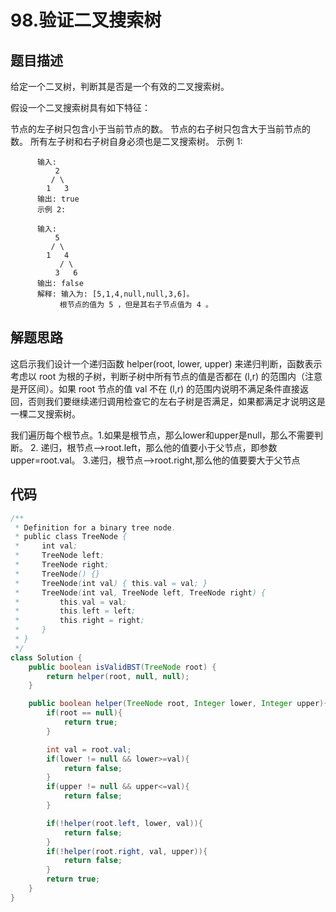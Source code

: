 # 98.验证二叉搜索树

## 题目描述
给定一个二叉树，判断其是否是一个有效的二叉搜索树。

假设一个二叉搜索树具有如下特征：

节点的左子树只包含小于当前节点的数。
节点的右子树只包含大于当前节点的数。
所有左子树和右子树自身必须也是二叉搜索树。
          示例 1:

          输入:
              2
             / \
            1   3
          输出: true
          示例 2:

          输入:
              5
             / \
            1   4
               / \
              3   6
          输出: false
          解释: 输入为: [5,1,4,null,null,3,6]。
               根节点的值为 5 ，但是其右子节点值为 4 。


## 解题思路
这启示我们设计一个递归函数 helper(root, lower, upper) 来递归判断，函数表示考虑以 root 为根的子树，判断子树中所有节点的值是否都在 (l,r) 的范围内（注意是开区间）。如果 root 节点的值 val 不在 (l,r) 的范围内说明不满足条件直接返回，否则我们要继续递归调用检查它的左右子树是否满足，如果都满足才说明这是一棵二叉搜索树。

我们遍历每个根节点。1.如果是根节点，那么lower和upper是null，那么不需要判断。  2. 递归，根节点-->root.left，那么他的值要小于父节点，即参数upper=root.val。 3.递归，根节点-->root.right,那么他的值要要大于父节点


## 代码
```java
/**
 * Definition for a binary tree node.
 * public class TreeNode {
 *     int val;
 *     TreeNode left;
 *     TreeNode right;
 *     TreeNode() {}
 *     TreeNode(int val) { this.val = val; }
 *     TreeNode(int val, TreeNode left, TreeNode right) {
 *         this.val = val;
 *         this.left = left;
 *         this.right = right;
 *     }
 * }
 */
class Solution {
    public boolean isValidBST(TreeNode root) {
        return helper(root, null, null);
    }

    public boolean helper(TreeNode root, Integer lower, Integer upper){
        if(root == null){
            return true;
        }

        int val = root.val;
        if(lower != null && lower>=val){
            return false;
        }
        if(upper != null && upper<=val){
            return false;
        }

        if(!helper(root.left, lower, val)){
            return false;
        }
        if(!helper(root.right, val, upper)){
            return false;
        }
        return true;
    }
}
```
